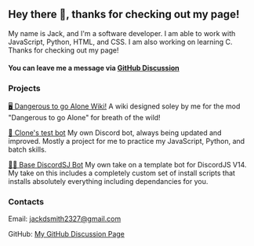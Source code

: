 ## Hey there 👋, thanks for checking out my page!

My name is Jack, and I'm a software developer. I am able to work with JavaScript, Python, HTML, and CSS. I am also working on learning C. Thanks for checking out my page!


#### You can leave me a message via [GitHub Discussion](https://github.com/Clonephaze/Clonephaze/discussions)


### Projects

[🖥 Dangerous to go Alone Wiki!](https://github.com/Clonephaze/DtgA) A wiki designed soley by me for the mod "Dangerous to go Alone" for breath of the wild!

[🤖 Clone's test bot](https://github.com/Clonephaze/Clones-Test-Bot) My own Discord bot, always being updated and improved. Mostly a project for me to practice my JavaScript, Python, and batch skills.

[👨‍💻 Base DiscordSJ Bot](https://github.com/Clonephaze/Base-DiscordJS-Bot) My own take on a template bot for DiscordJS V14. My take on this includes a completely custom set of install scripts that installs absolutely everything including dependancies for you. 

### Contacts

Email: [jackdsmith2327@gmail.com](mailto:mail@andrey.es)

GitHub: [My GitHub Discussion Page](https://github.com/Clonephaze/Clonephaze/discussions)

